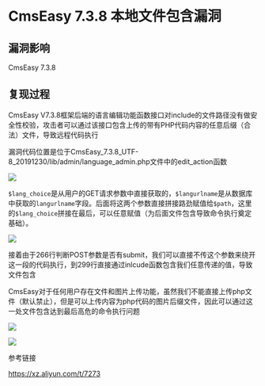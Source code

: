 # CmsEasy 7.3.8 本地文件包含漏洞

## 漏洞影响

CmsEasy 7.3.8

## 复现过程

CmsEasy V7.3.8框架后端的语言编辑功能函数接口对include的文件路径没有做安全性校验，攻击者可以通过该接口包含上传的带有PHP代码内容的任意后缀（合法）文件，导致远程代码执行

漏洞代码位置是位于CmsEasy_7.3.8_UTF-8_20191230/lib/admin/language_admin.php文件中的edit_action函数

![](images/15889480999404.png)


`$lang_choice`是从用户的GET请求参数中直接获取的，`$langurlname`是从数据库中获取的`langurlname`字段。后面将这两个参数直接拼接路劲赋值给`$path`，这里的`$lang_choice`拼接在最后，可以任意赋值（为后面文件包含导致命令执行奠定基础）。

![](images/15889481278978.png)


接着由于266行判断POST参数是否有submit，我们可以直接不传这个参数来绕开这一段的代码执行，到299行直接通过inlcude函数包含我们任意传递的值，导致文件包含

CmsEasy对于任何用户存在文件和图片上传功能，虽然我们不能直接上传php文件（默认禁止），但是可以上传内容为php代码的图片后缀文件，因此可以通过这一处文件包含达到最后高危的命令执行问题

![](images/15889481376978.png)


![](images/15889481429842.png)


参考链接

https://xz.aliyun.com/t/7273